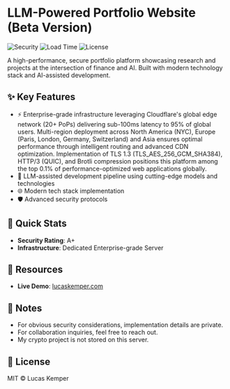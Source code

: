 # LLM-Powered Portfolio Website (Beta Version)

![Security](https://img.shields.io/badge/Security-A+-darkgreen) ![Load Time](https://img.shields.io/badge/Load%20Time-<100ms-brightgreen) ![License](https://img.shields.io/badge/License-MIT-blue)

A high-performance, secure portfolio platform showcasing research and projects at the intersection of finance and AI. Built with modern technology stack and AI-assisted development.

## ✨ Key Features

- ⚡ Enterprise-grade infrastructure leveraging Cloudflare's global edge network (20+ PoPs) delivering sub-100ms latency to 95% of global users. Multi-region deployment across North America (NYC), Europe (Paris, London, Germany, Switzerland) and Asia ensures optimal performance through intelligent routing and advanced CDN optimization. Implementation of TLS 1.3 (TLS_AES_256_GCM_SHA384), HTTP/3 (QUIC), and Brotli compression positions this platform among the top 0.1% of performance-optimized web applications globally.
- 🤖 LLM-assisted development pipeline using cutting-edge models and technologies
- 🌐 Modern tech stack implementation
- 🛡️ Advanced security protocols 

## 🚀 Quick Stats
- **Security Rating**: A+
- **Infrastructure**: Dedicated Enterprise-grade Server 

## 🔗 Resources
- **Live Demo**: [lucaskemper.com](https://lucaskemper.com)

## 📝 Notes

- For obvious security considerations, implementation details are private. 
- For collaboration inquiries, feel free to reach out. 
- My crypto project is not stored on this server. 
## 📜 License

MIT © Lucas Kemper

